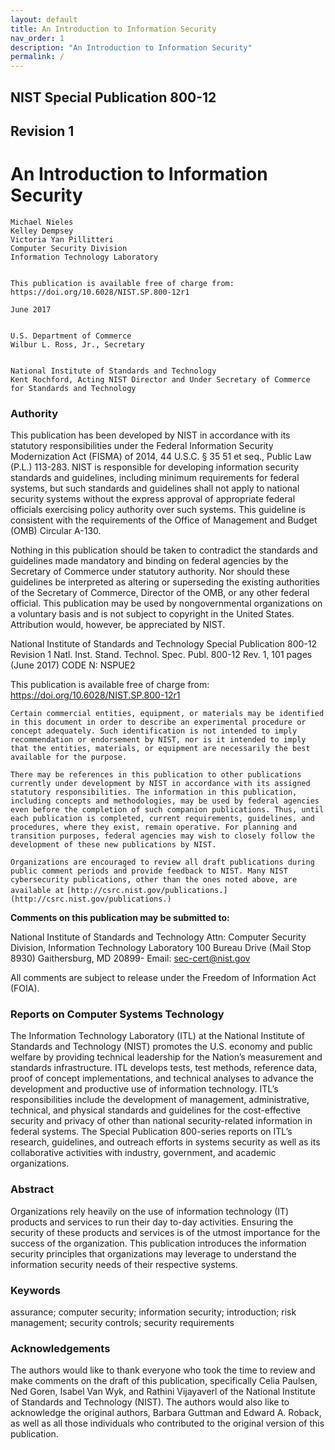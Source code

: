 ```yaml
---
layout: default
title: An Introduction to Information Security 
nav_order: 1
description: "An Introduction to Information Security"
permalink: /
---
```

## NIST Special Publication 800-12

## Revision 1

# An Introduction to Information Security

```
Michael Nieles 
Kelley Dempsey 
Victoria Yan Pillitteri 
Computer Security Division 
Information Technology Laboratory 


This publication is available free of charge from:
https://doi.org/10.6028/NIST.SP.800-12r1

June 2017


U.S. Department of Commerce
Wilbur L. Ross, Jr., Secretary


National Institute of Standards and Technology
Kent Rochford, Acting NIST Director and Under Secretary of Commerce for Standards and Technology

```

### Authority

This publication has been developed by NIST in accordance with its statutory responsibilities under the Federal Information Security Modernization Act (FISMA) of 2014, 44 U.S.C. § 35 51 et seq., Public Law (P.L.) 113-283. NIST is responsible for developing information security standards and guidelines, including minimum requirements for federal systems, but such standards and guidelines shall not apply to national security systems without the express approval of appropriate federal officials exercising policy authority over such systems. This guideline is consistent with the requirements of the Office of Management and Budget (OMB) Circular A-130.

Nothing in this publication should be taken to contradict the standards and guidelines made mandatory and binding on federal agencies by the Secretary of Commerce under statutory authority. Nor should these guidelines be interpreted as altering or superseding the existing authorities of the Secretary of Commerce, Director of the OMB, or any other federal official. This publication may be used by nongovernmental organizations on a voluntary basis and is not subject to copyright in the United States. Attribution would, however, be appreciated by NIST.


National Institute of Standards and Technology Special Publication 800-12 Revision 1
Natl. Inst. Stand. Technol. Spec. Publ. 800-12 Rev. 1, 101 pages (June 2017)
CODE N: NSPUE2


This publication is available free of charge from:
https://doi.org/10.6028/NIST.SP.800-12r1

`Certain commercial entities, equipment, or materials may be identified in this document in order to describe an experimental procedure or concept adequately. Such identification is not intended to imply recommendation or endorsement by NIST, nor is it intended to imply that the entities, materials, or equipment are necessarily the best available for the purpose.`

`There may be references in this publication to other publications currently under development by NIST in accordance with its assigned statutory responsibilities. The information in this publication, including concepts and methodologies, may be used by federal agencies even before the completion of such companion publications. Thus, until each publication is completed, current requirements, guidelines, and procedures, where they exist, remain operative. For planning and transition purposes, federal agencies may wish to closely follow the development of these new publications by NIST.`

`Organizations are encouraged to review all draft publications during public comment periods and provide feedback to NIST. Many NIST cybersecurity publications, other than the ones noted above, are available at`
`[http://csrc.nist.gov/publications.](http://csrc.nist.gov/publications.)`


**Comments on this publication may be submitted to:**

National Institute of Standards and Technology
Attn: Computer Security Division, Information Technology Laboratory
100 Bureau Drive (Mail Stop 8930) Gaithersburg, MD 20899-
Email: sec-cert@nist.gov

All comments are subject to release under the Freedom of Information Act (FOIA).

### Reports on Computer Systems Technology

The Information Technology Laboratory (ITL) at the National Institute of Standards and Technology (NIST) promotes the U.S. economy and public welfare by providing technical leadership for the Nation’s measurement and standards infrastructure. ITL develops tests, test methods, reference data, proof of concept implementations, and technical analyses to advance the development and productive use of information technology. ITL’s responsibilities include the development of management, administrative, technical, and physical standards and guidelines for the cost-effective security and privacy of other than national security-related information in federal systems. The Special Publication 800-series reports on ITL’s research, guidelines, and outreach efforts in systems security as well as its collaborative activities with industry, government, and academic organizations.

### Abstract

Organizations rely heavily on the use of information technology (IT) products and services to run their day to-day activities. Ensuring the security of these products and services is of the utmost importance for the success of the organization. This publication introduces the information security principles that organizations may leverage to understand the information security needs of their respective systems.

### Keywords

assurance; computer security; information security; introduction; risk management; security controls; security requirements

### Acknowledgements

The authors would like to thank everyone who took the time to review and make comments on the draft of this publication, specifically Celia Paulsen, Ned Goren, Isabel Van Wyk, and Rathini Vijayaverl of the National Institute of Standards and Technology (NIST). The authors would also like to acknowledge the original authors, Barbara Guttman and Edward A. Roback, as well as all those individuals who contributed to the original version of this publication.


